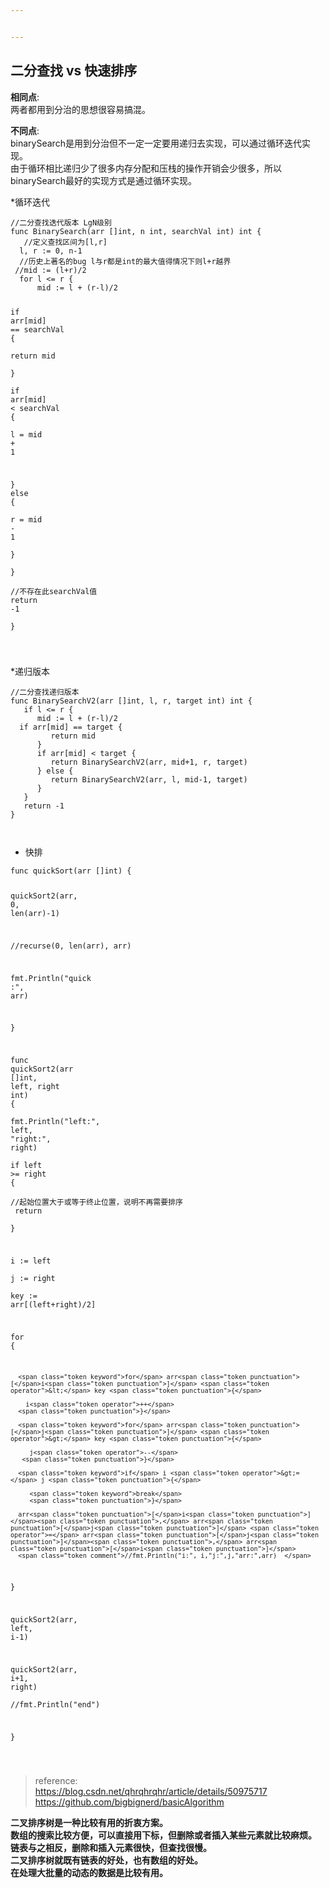 ```yaml
---


---
```


<h2 id="二分查找-vs-快速排序">二分查找 vs 快速排序</h2>
<p><strong>相同点</strong>:<br>
两者都用到分治的思想很容易搞混。</p>
<p><strong>不同点</strong>:<br>
binarySearch是用到分治但不一定一定要用递归去实现，可以通过循环迭代实现。<br>
由于循环相比递归少了很多内存分配和压栈的操作开销会少很多，所以binarySearch最好的实现方式是通过循环实现。</p>
<p>*循环迭代</p>
<pre class=" language-go"><code class="prism  language-go"><span class="token comment">//二分查找迭代版本 LgN级别  </span>
<span class="token keyword">func</span> <span class="token function">BinarySearch</span><span class="token punctuation">(</span>arr <span class="token punctuation">[</span><span class="token punctuation">]</span><span class="token builtin">int</span><span class="token punctuation">,</span> n <span class="token builtin">int</span><span class="token punctuation">,</span> searchVal <span class="token builtin">int</span><span class="token punctuation">)</span> <span class="token builtin">int</span> <span class="token punctuation">{</span>  
   <span class="token comment">//定义查找区间为[l,r]  </span>
  l<span class="token punctuation">,</span> r <span class="token operator">:=</span> <span class="token number">0</span><span class="token punctuation">,</span> n<span class="token number">-1</span>  
  <span class="token comment">//历史上著名的bug l与r都是int的最大值得情况下则l+r越界  </span>
 <span class="token comment">//mid := (l+r)/2  </span>
  <span class="token keyword">for</span> l <span class="token operator">&lt;=</span> r <span class="token punctuation">{</span>  
      mid <span class="token operator">:=</span> l <span class="token operator">+</span> <span class="token punctuation">(</span>r<span class="token operator">-</span>l<span class="token punctuation">)</span><span class="token operator">/</span><span class="token number">2</span>  
  
  <span class="token keyword">if</span> arr<span class="token punctuation">[</span>mid<span class="token punctuation">]</span> <span class="token operator">==</span> searchVal <span class="token punctuation">{</span>  
         <span class="token keyword">return</span> mid  
      <span class="token punctuation">}</span>  
      <span class="token keyword">if</span> arr<span class="token punctuation">[</span>mid<span class="token punctuation">]</span> <span class="token operator">&lt;</span> searchVal <span class="token punctuation">{</span>  
         l <span class="token operator">=</span> mid <span class="token operator">+</span> <span class="token number">1</span>  
  
  <span class="token punctuation">}</span> <span class="token keyword">else</span> <span class="token punctuation">{</span>  
         r <span class="token operator">=</span> mid <span class="token operator">-</span> <span class="token number">1</span>  
  <span class="token punctuation">}</span>  
   <span class="token punctuation">}</span>  
   <span class="token comment">//不存在此searchVal值  </span>
  <span class="token keyword">return</span> <span class="token operator">-</span><span class="token number">1</span>  
<span class="token punctuation">}</span>

</code></pre>
<p>*递归版本</p>
<pre class=" language-go"><code class="prism  language-go"><span class="token comment">//二分查找递归版本  </span>
<span class="token keyword">func</span> <span class="token function">BinarySearchV2</span><span class="token punctuation">(</span>arr <span class="token punctuation">[</span><span class="token punctuation">]</span><span class="token builtin">int</span><span class="token punctuation">,</span> l<span class="token punctuation">,</span> r<span class="token punctuation">,</span> target <span class="token builtin">int</span><span class="token punctuation">)</span> <span class="token builtin">int</span> <span class="token punctuation">{</span>  
   <span class="token keyword">if</span> l <span class="token operator">&lt;=</span> r <span class="token punctuation">{</span>  
      mid <span class="token operator">:=</span> l <span class="token operator">+</span> <span class="token punctuation">(</span>r<span class="token operator">-</span>l<span class="token punctuation">)</span><span class="token operator">/</span><span class="token number">2</span>  
  <span class="token keyword">if</span> arr<span class="token punctuation">[</span>mid<span class="token punctuation">]</span> <span class="token operator">==</span> target <span class="token punctuation">{</span>  
         <span class="token keyword">return</span> mid  
      <span class="token punctuation">}</span>  
      <span class="token keyword">if</span> arr<span class="token punctuation">[</span>mid<span class="token punctuation">]</span> <span class="token operator">&lt;</span> target <span class="token punctuation">{</span>  
         <span class="token keyword">return</span> <span class="token function">BinarySearchV2</span><span class="token punctuation">(</span>arr<span class="token punctuation">,</span> mid<span class="token operator">+</span><span class="token number">1</span><span class="token punctuation">,</span> r<span class="token punctuation">,</span> target<span class="token punctuation">)</span>  
      <span class="token punctuation">}</span> <span class="token keyword">else</span> <span class="token punctuation">{</span>  
         <span class="token keyword">return</span> <span class="token function">BinarySearchV2</span><span class="token punctuation">(</span>arr<span class="token punctuation">,</span> l<span class="token punctuation">,</span> mid<span class="token number">-1</span><span class="token punctuation">,</span> target<span class="token punctuation">)</span>  
      <span class="token punctuation">}</span>  
   <span class="token punctuation">}</span>  
   <span class="token keyword">return</span> <span class="token operator">-</span><span class="token number">1</span>  
<span class="token punctuation">}</span>

</code></pre>
<ul>
<li>快排</li>
</ul>
<pre class=" language-go"><code class="prism  language-go"><span class="token keyword">func</span> <span class="token function">quickSort</span><span class="token punctuation">(</span>arr <span class="token punctuation">[</span><span class="token punctuation">]</span><span class="token builtin">int</span><span class="token punctuation">)</span> <span class="token punctuation">{</span>  
  
   <span class="token function">quickSort2</span><span class="token punctuation">(</span>arr<span class="token punctuation">,</span> <span class="token number">0</span><span class="token punctuation">,</span> <span class="token function">len</span><span class="token punctuation">(</span>arr<span class="token punctuation">)</span><span class="token operator">-</span><span class="token number">1</span><span class="token punctuation">)</span>  
  
   <span class="token comment">//recurse(0, len(arr), arr)  </span>
  
  fmt<span class="token punctuation">.</span><span class="token function">Println</span><span class="token punctuation">(</span><span class="token string">"quick :"</span><span class="token punctuation">,</span> arr<span class="token punctuation">)</span>  
  
<span class="token punctuation">}</span>  
  
<span class="token keyword">func</span> <span class="token function">quickSort2</span><span class="token punctuation">(</span>arr <span class="token punctuation">[</span><span class="token punctuation">]</span><span class="token builtin">int</span><span class="token punctuation">,</span> left<span class="token punctuation">,</span> right <span class="token builtin">int</span><span class="token punctuation">)</span> <span class="token punctuation">{</span>  
   fmt<span class="token punctuation">.</span><span class="token function">Println</span><span class="token punctuation">(</span><span class="token string">"left:"</span><span class="token punctuation">,</span> left<span class="token punctuation">,</span> <span class="token string">"right:"</span><span class="token punctuation">,</span> right<span class="token punctuation">)</span>  
   <span class="token keyword">if</span> left <span class="token operator">&gt;=</span> right <span class="token punctuation">{</span>  
      <span class="token comment">//起始位置大于或等于终止位置，说明不再需要排序  </span>
	  <span class="token keyword">return</span>  
	  <span class="token punctuation">}</span>  
  
  i <span class="token operator">:=</span> left  
  j <span class="token operator">:=</span> right  
  key <span class="token operator">:=</span> arr<span class="token punctuation">[</span><span class="token punctuation">(</span>left<span class="token operator">+</span>right<span class="token punctuation">)</span><span class="token operator">/</span><span class="token number">2</span><span class="token punctuation">]</span>  
  
   <span class="token keyword">for</span> <span class="token punctuation">{</span>  
  
      <span class="token keyword">for</span> arr<span class="token punctuation">[</span>i<span class="token punctuation">]</span> <span class="token operator">&lt;</span> key <span class="token punctuation">{</span>  
  
        i<span class="token operator">++</span>  
      <span class="token punctuation">}</span>  
  
      <span class="token keyword">for</span> arr<span class="token punctuation">[</span>j<span class="token punctuation">]</span> <span class="token operator">&gt;</span> key <span class="token punctuation">{</span>  
  
         j<span class="token operator">--</span>  
       <span class="token punctuation">}</span>  
  
      <span class="token keyword">if</span> i <span class="token operator">&gt;=</span> j <span class="token punctuation">{</span>  
  
         <span class="token keyword">break</span>  
		 <span class="token punctuation">}</span>  
  
      arr<span class="token punctuation">[</span>i<span class="token punctuation">]</span><span class="token punctuation">,</span> arr<span class="token punctuation">[</span>j<span class="token punctuation">]</span> <span class="token operator">=</span> arr<span class="token punctuation">[</span>j<span class="token punctuation">]</span><span class="token punctuation">,</span> arr<span class="token punctuation">[</span>i<span class="token punctuation">]</span>  
      <span class="token comment">//fmt.Println("i:", i,"j:",j,"arr:",arr)  </span>
  <span class="token punctuation">}</span>  
  
   <span class="token function">quickSort2</span><span class="token punctuation">(</span>arr<span class="token punctuation">,</span> left<span class="token punctuation">,</span> i<span class="token number">-1</span><span class="token punctuation">)</span>  
  
   <span class="token function">quickSort2</span><span class="token punctuation">(</span>arr<span class="token punctuation">,</span> i<span class="token operator">+</span><span class="token number">1</span><span class="token punctuation">,</span> right<span class="token punctuation">)</span>  
   <span class="token comment">//fmt.Println("end")  </span>
  
<span class="token punctuation">}</span>  

</code></pre>
<blockquote>
<p>reference:<br>
<a href="https://blog.csdn.net/qhrqhrqhr/article/details/50975717">https://blog.csdn.net/qhrqhrqhr/article/details/50975717</a><br>
<a href="https://github.com/bigbignerd/basicAlgorithm">https://github.com/bigbignerd/basicAlgorithm</a></p>
</blockquote>
<p><strong>二叉排序树是一种比较有用的折衷方案。<br>
数组的搜索比较方便，可以直接用下标，但删除或者插入某些元素就比较麻烦。<br>
链表与之相反，删除和插入元素很快，但查找很慢。<br>
二叉排序树就既有链表的好处，也有数组的好处。<br>
在处理大批量的动态的数据是比较有用。</strong></p>

